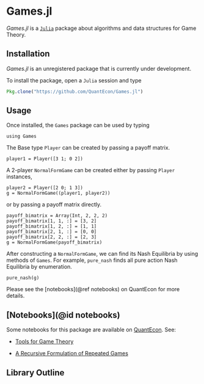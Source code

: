 # Games.jl

*Games.jl* is a [`Julia`](http://www.julialang.org) package about algorithms and data structures for Game Theory.

## Installation

*Games.jl* is an unregistered package that is currently under development.

To install the package, open a `Julia` session and type

```julia
Pkg.clone("https://github.com/QuantEcon/Games.jl")
```

## Usage

Once installed, the `Games` package can be used by typing

```@example 1
using Games
```

The Base type `Player` can be created by passing a payoff matrix.

```@example 1
player1 = Player([3 1; 0 2])
```

A 2-player `NormalFormGame` can be created either by passing `Player` instances,

```@example 1
player2 = Player([2 0; 1 3])
g = NormalFormGame((player1, player2))
```

or by passing a payoff matrix directly.

```@example 1
payoff_bimatrix = Array(Int, 2, 2, 2)
payoff_bimatrix[1, 1, :] = [3, 2]
payoff_bimatrix[1, 2, :] = [1, 1]
payoff_bimatrix[2, 1, :] = [0, 0]
payoff_bimatrix[2, 2, :] = [2, 3]
g = NormalFormGame(payoff_bimatrix)
```

After constructing a `NormalFormGame`, we can find its Nash Equilibria by using methods of `Games`. For example, `pure_nash` finds all pure action Nash Equilibria by enumeration.

```@example 1
pure_nash(g)
```

Please see the [notebooks](@ref notebooks) on QuantEcon for more details.

## [Notebooks](@id notebooks)

Some notebooks for this package are available on [QuantEcon](https://lectures.quantecon.org). See:

* [Tools for Game Theory](http://nbviewer.jupyter.org/github/QuantEcon/QuantEcon.notebooks/blob/master/game_theory_jl.ipynb)

* [A Recursive Formulation of Repeated Games](https://nbviewer.jupyter.org/github/QuantEcon/QuantEcon.notebooks/blob/master/recursive_repeated_games.ipynb)

## Library Outline

